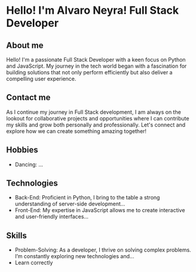 # Hello! I'm Alvaro Neyra! Full Stack Developer
## About me
Hello! I'm a passionate Full Stack Developer with a keen focus on Python and JavaScript. My journey in the tech world began with a fascination for building solutions that not only perform efficiently but also deliver a compelling user experience.
## Contact me
As I continue my journey in Full Stack development, I am always on the lookout for collaborative projects and opportunities where I can contribute my skills and grow both personally and professionally. Let's connect and explore how we can create something amazing together!
## Hobbies
- Dancing: ...
## Technologies
- Back-End: Proficient in Python, I bring to the table a strong understanding of server-side development...
- Front-End: My expertise in JavaScript allows me to create interactive and user-friendly interfaces...
## Skills
- Problem-Solving: As a developer, I thrive on solving complex problems. I’m constantly exploring new technologies and...
- Learn correctly
